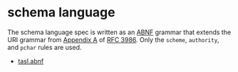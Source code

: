 # schema language

The schema language spec is written as an [ABNF](https://en.wikipedia.org/wiki/Augmented_Backus%E2%80%93Naur_form) grammar that extends the URI grammar from [Appendix A](https://datatracker.ietf.org/doc/html/rfc3986#appendix-A) of [RFC 3986](https://datatracker.ietf.org/doc/html/rfc3986). Only the `scheme`, `authority`, and `pchar` rules are used.

- [tasl.abnf](/grammars/tasl.abnf)
